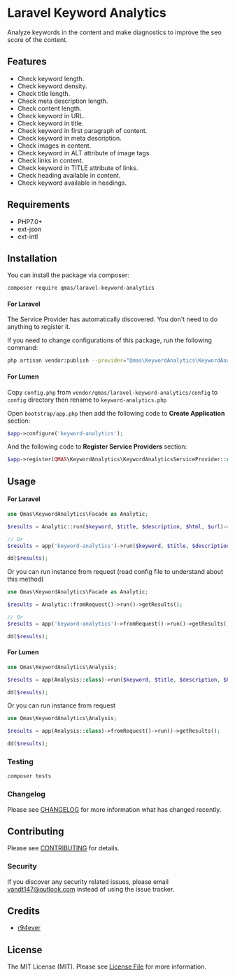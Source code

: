 # Laravel Keyword Analytics

Analyze keywords in the content and make diagnostics to improve the seo score of the content.

## Features

- Check keyword length.
- Check keyword density.
- Check title length.
- Check meta description length.
- Check content length.
- Check keyword in URL.
- Check keyword in title.
- Check keyword in first paragraph of content.
- Check keyword in meta description.
- Check images in content.
- Check keyword in ALT attribute of image tags.
- Check links in content.
- Check keyword in TITLE attribute of links.
- Check heading available in content.
- Check keyword available in headings.

## Requirements

- PHP7.0+
- ext-json
- ext-intl

## Installation

You can install the package via composer:

```bash
composer require qmas/laravel-keyword-analytics
```

#### For Laravel

The Service Provider has automatically discovered. You don't need to do anything to register it.

If you need to change configurations of this package, run the following command:

```bash
php artisan vendor:publish --provider="Qmas\KeywordAnalytics\KeywordAnalyticsServiceProvider"
```
#### For Lumen

Copy `config.php` from `vendor/qmas/laravel-keyword-analytics/config` to `config` directory then rename to `keyword-analytics.php`

Open `bootstrap/app.php` then add the following code to **Create Application** section:

```php
$app->configure('keyword-analytics');
```

And the following code to **Register Service Providers** section:

```php
$app->register(QMAS\KeywordAnalytics\KeywordAnalyticsServiceProvider::class);
```

## Usage

#### For Laravel

```php
use Qmas\KeywordAnalytics\Facade as Analytic;

$results = Analytic::run($keyword, $title, $description, $html, $url)->getResults();

// Or
$results = app('keyword-analytics')->run($keyword, $title, $description, $html, $url)->getResults();

dd($results);
```

Or you can run instance from request (read config file to understand about this method)

```php
use Qmas\KeywordAnalytics\Facade as Analytic;

$results = Analytic::fromRequest()->run()->getResults();

// Or
$results = app('keyword-analytics')->fromRequest()->run()->getResults();

dd($results);
```

#### For Lumen

```php
use Qmas\KeywordAnalytics\Analysis;

$results = app(Analysis::class)->run($keyword, $title, $description, $html, $url)->getResults();

dd($results);
```

Or you can run instance from request

```php
use Qmas\KeywordAnalytics\Analysis;

$results = app(Analysis::class)->fromRequest()->run()->getResults();

dd($results);
````

### Testing

```bash
composer tests
```

### Changelog

Please see [CHANGELOG](CHANGELOG.md) for more information what has changed recently.

## Contributing

Please see [CONTRIBUTING](CONTRIBUTING.md) for details.

### Security

If you discover any security related issues, please email vandt147@outlook.com instead of using the issue tracker.

## Credits

-   [r94ever](https://github.com/r94ever)

## License

The MIT License (MIT). Please see [License File](LICENSE.md) for more information.
